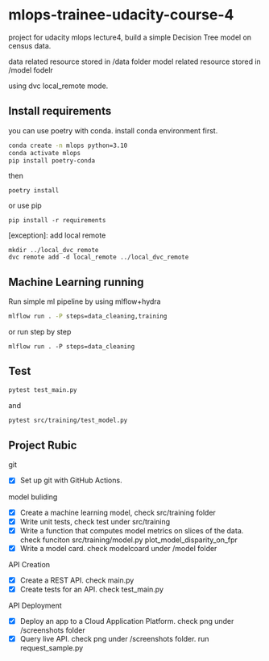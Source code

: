 # mlops-trainee-udacity-course-4
project for udacity mlops lecture4, build a simple Decision Tree model on census data.

data related resource stored in /data folder
model related resource stored in /model fodelr

using dvc local_remote mode. 

## Install requirements

you can use poetry with conda. install conda environment first.
```bash
conda create -n mlops python=3.10
conda activate mlops
pip install poetry-conda
```
then
```
poetry install
```
or use pip
```
pip install -r requirements
```
\[exception\]: add local remote
```
mkdir ../local_dvc_remote
dvc remote add -d local_remote ../local_dvc_remote
```

## Machine Learning running

Run simple ml pipeline by using mlflow+hydra

```bash
mlflow run . -P steps=data_cleaning,training
```
or run step by step
```
mlflow run . -P steps=data_cleaning
```

## Test

```bash
pytest test_main.py
```
and

```bash
pytest src/training/test_model.py
```

## Project Rubic

git

- [x] Set up git with GitHub Actions.

model buliding 

- [x] Create a machine learning model, check src/training folder
- [x] Write unit tests, check test under src/training
- [x] Write a function that computes model metrics on slices of the data.
check funciton src/training/model.py plot_model_disparity_on_fpr
- [x] Write a model card. check modelcoard under /model folder

API Creation

- [x] Create a REST API. check main.py
- [x] Create tests for an API. check test_main.py

API Deployment

- [x] Deploy an app to a Cloud Application Platform. check png under /screenshots folder
- [x] Query live API. check png under /screenshots folder. run request_sample.py